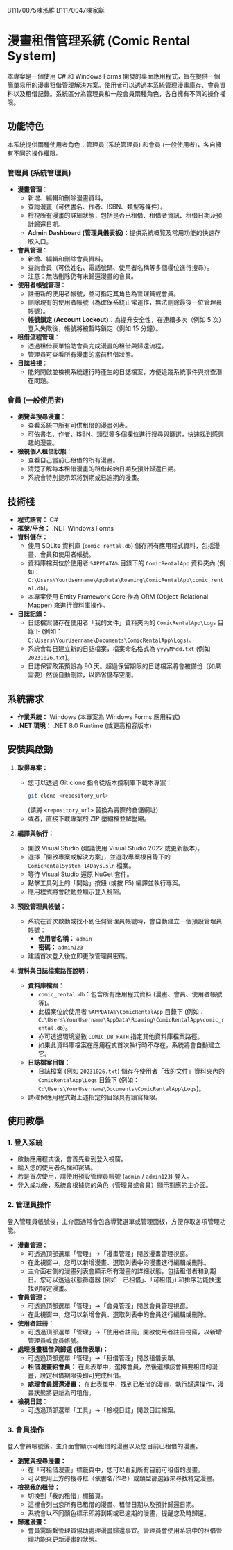 B11170075陳泓維
B11170047陳家龢

# 漫畫租借管理系統 (Comic Rental System)

本專案是一個使用 C# 和 Windows Forms 開發的桌面應用程式，旨在提供一個簡單易用的漫畫租借管理解決方案。使用者可以透過本系統管理漫畫庫存、會員資料以及租借記錄。系統區分為管理員和一般會員兩種角色，各自擁有不同的操作權限。

## 功能特色

本系統提供兩種使用者角色：管理員 (系統管理員) 和會員 (一般使用者)，各自擁有不同的操作權限。

### 管理員 (系統管理員)

*   **漫畫管理**：
    *   新增、編輯和刪除漫畫資料。
    *   查詢漫畫（可依書名、作者、ISBN、類型等條件）。
    *   檢視所有漫畫的詳細狀態，包括是否已租借、租借者資訊、租借日期及預計歸還日期。
    *   **Admin Dashboard (管理員儀表板)**：提供系統概覽及常用功能的快速存取入口。
*   **會員管理**：
    *   新增、編輯和刪除會員資料。
    *   查詢會員（可依姓名、電話號碼、使用者名稱等多個欄位進行搜尋）。
    *   注意：無法刪除仍有未歸還漫畫的會員。
*   **使用者帳號管理**：
    *   註冊新的使用者帳號，並可指定其角色為管理員或會員。
    *   刪除現有的使用者帳號（為確保系統正常運作，無法刪除最後一位管理員帳號）。
    *   **帳號鎖定 (Account Lockout)**：為提升安全性，在連續多次（例如 5 次）登入失敗後，帳號將被暫時鎖定（例如 15 分鐘）。
*   **租借流程管理**：
    *   透過租借表單協助會員完成漫畫的租借與歸還流程。
    *   管理員可查看所有漫畫的當前租借狀態。
*   **日誌檢視**：
    *   能夠開啟並檢視系統運行時產生的日誌檔案，方便追蹤系統事件與排查潛在問題。

### 會員 (一般使用者)

*   **瀏覽與搜尋漫畫**：
    *   查看系統中所有可供租借的漫畫列表。
    *   可依書名、作者、ISBN、類型等多個欄位進行搜尋與篩選，快速找到感興趣的漫畫。
*   **檢視個人租借狀態**：
    *   查看自己當前已租借的所有漫畫。
    *   清楚了解每本租借漫畫的租借起始日期及預計歸還日期。
    *   系統會特別提示即將到期或已逾期的漫畫。

## 技術棧

*   **程式語言：** C#
*   **框架/平台：** .NET Windows Forms
*   **資料儲存：**
    *   使用 SQLite 資料庫 (`comic_rental.db`) 儲存所有應用程式資料，包括漫畫、會員和使用者帳號。
    *   資料庫檔案位於使用者 `%APPDATA%` 目錄下的 `ComicRentalApp` 資料夾內 (例如：`C:\Users\YourUsername\AppData\Roaming\ComicRentalApp\comic_rental.db`)。
    *   本專案使用 Entity Framework Core 作為 ORM (Object-Relational Mapper) 來進行資料庫操作。
*   **日誌記錄：**
    *   日誌檔案儲存在使用者「我的文件」資料夾內的 `ComicRentalApp\Logs` 目錄下 (例如：`C:\Users\YourUsername\Documents\ComicRentalApp\Logs`)。
    *   系統會每日建立新的日誌檔案，檔案命名格式為 `yyyyMMdd.txt` (例如 `20231026.txt`)。
    *   日誌保留政策預設為 90 天。超過保留期限的日誌檔案將會被備份（如果需要）然後自動刪除，以節省儲存空間。

## 系統需求

*   **作業系統：** Windows (本專案為 Windows Forms 應用程式)
*   **.NET 環境：** .NET 8.0 Runtime (或更高相容版本)

## 安裝與啟動

1.  **取得專案：**
    *   您可以透過 Git clone 指令從版本控制庫下載本專案：
        ```bash
        git clone <repository_url>
        ```
        (請將 `<repository_url>` 替換為實際的倉儲網址)
    *   或者，直接下載專案的 ZIP 壓縮檔並解壓縮。

2.  **編譯與執行：**
    *   開啟 Visual Studio (建議使用 Visual Studio 2022 或更新版本)。
    *   選擇「開啟專案或解決方案」，並選取專案根目錄下的 `ComicRentalSystem_14Days.sln` 檔案。
    *   等待 Visual Studio 還原 NuGet 套件。
    *   點擊工具列上的「開始」按鈕 (或按 F5) 編譯並執行專案。
    *   應用程式將會啟動並顯示登入視窗。

3.  **預設管理員帳號：**
    *   系統在首次啟動或找不到任何管理員帳號時，會自動建立一個預設管理員帳號：
        *   **使用者名稱：** `admin`
        *   **密碼：** `admin123`
    *   建議首次登入後立即更改管理員密碼。

4.  **資料與日誌檔案路徑說明：**
    *   **資料庫檔案**：
        *   `comic_rental.db`：包含所有應用程式資料 (漫畫、會員、使用者帳號等)。
        *   此檔案位於使用者 `%APPDATA%\ComicRentalApp` 目錄下 (例如：`C:\Users\YourUsername\AppData\Roaming\ComicRentalApp\comic_rental.db`)。
        *   亦可透過環境變數 `COMIC_DB_PATH` 指定其他資料庫檔案路徑。
        *   如果此資料庫檔案在應用程式首次執行時不存在，系統將會自動建立它。
    *   **日誌檔案目錄**：
        *   日誌檔案 (例如 `20231026.txt`) 儲存在使用者「我的文件」資料夾內的 `ComicRentalApp\Logs` 目錄下 (例如：`C:\Users\YourUsername\Documents\ComicRentalApp\Logs`)。
    *   請確保應用程式對上述指定的目錄具有讀寫權限。

## 使用教學

### 1. 登入系統

*   啟動應用程式後，會首先看到登入視窗。
*   輸入您的使用者名稱和密碼。
*   若是首次使用，請使用預設管理員帳號 (`admin` / `admin123`) 登入。
*   登入成功後，系統會根據您的角色（管理員或會員）顯示對應的主介面。

### 2. 管理員操作

登入管理員帳號後，主介面通常會包含導覽選單或管理面板，方便存取各項管理功能。

*   **漫畫管理：**
    *   可透過頂部選單「管理」->「漫畫管理」開啟漫畫管理視窗。
    *   在此視窗中，您可以新增漫畫、選取列表中的漫畫進行編輯或刪除。
    *   主介面右側的漫畫列表會顯示所有漫畫的詳細狀態，包括租借者和到期日。您可以透過狀態篩選器 (例如「已租借」、「可租借」) 和排序功能快速找到特定漫畫。
*   **會員管理：**
    *   可透過頂部選單「管理」->「會員管理」開啟會員管理視窗。
    *   在此視窗中，您可以新增會員、選取列表中的會員進行編輯或刪除。
*   **使用者註冊：**
    *   可透過頂部選單「管理」->「使用者註冊」開啟使用者註冊視窗，以新增管理員或會員帳號。
*   **處理漫畫租借與歸還 (租借表單)：**
    *   可透過頂部選單「管理」->「租借管理」開啟租借表單。
    *   **租借漫畫給會員：** 在此表單中，選擇會員，然後選擇該會員要租借的漫畫，設定租借期限後即可完成租借。
    *   **處理會員歸還漫畫：** 在此表單中，找到已租借的漫畫，執行歸還操作，漫畫狀態將更新為可租借。
*   **檢視日誌：**
    *   可透過頂部選單「工具」->「檢視日誌」開啟日誌檔案。

### 3. 會員操作

登入會員帳號後，主介面會顯示可租借的漫畫以及您目前已租借的漫畫。

*   **瀏覽與搜尋漫畫：**
    *   在「可租借漫畫」標籤頁中，您可以看到所有目前可租借的漫畫。
    *   可以使用上方的搜尋框（依書名/作者）或類型篩選器來尋找特定漫畫。
*   **檢視我的租借：**
    *   切換到「我的租借」標籤頁。
    *   這裡會列出您所有已租借的漫畫、租借日期以及預計歸還日期。
    *   系統會以不同顏色標示即將到期或已逾期的漫畫，提醒您及時歸還。
*   **歸還漫畫：**
    *   會員需聯繫管理員協助處理漫畫歸還事宜。管理員會使用系統中的租借管理功能來更新漫畫的狀態。
